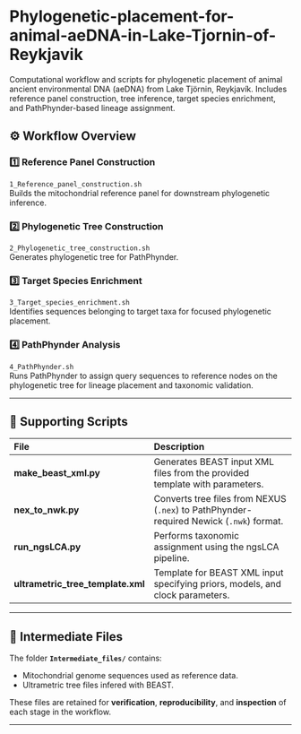 # Phylogenetic-placement-for-animal-aeDNA-in-Lake-Tjornin-of-Reykjavik
Computational workflow and scripts for phylogenetic placement of animal ancient environmental DNA (aeDNA) from Lake Tjörnin, Reykjavík. Includes reference panel construction, tree inference, target species enrichment, and PathPhynder-based lineage assignment.

## ⚙️ Workflow Overview

### **1️⃣ Reference Panel Construction**
`1_Reference_panel_construction.sh`  
Builds the mitochondrial reference panel for downstream phylogenetic inference.

### **2️⃣ Phylogenetic Tree Construction**
`2_Phylogenetic_tree_construction.sh`  
Generates phylogenetic tree for PathPhynder.

### **3️⃣ Target Species Enrichment**
`3_Target_species_enrichment.sh`  
Identifies sequences belonging to target taxa for focused phylogenetic placement.

### **4️⃣ PathPhynder Analysis**
`4_PathPhynder.sh`  
Runs PathPhynder to assign query sequences to reference nodes on the phylogenetic tree for lineage placement and taxonomic validation.

---

## 🧰 Supporting Scripts

| File | Description |
|:--|:--|
| **make_beast_xml.py** | Generates BEAST input XML files from the provided template with parameters. |
| **nex_to_nwk.py** | Converts tree files from NEXUS (`.nex`) to PathPhynder-required Newick (`.nwk`) format. |
| **run_ngsLCA.py** | Performs taxonomic assignment using the ngsLCA pipeline. |
| **ultrametric_tree_template.xml** | Template for BEAST XML input specifying priors, models, and clock parameters. |

---

## 📁 Intermediate Files

The folder **`Intermediate_files/`** contains:
- Mitochondrial genome sequences used as reference data.  
- Ultrametric tree files infered with BEAST.  

These files are retained for **verification**, **reproducibility**, and **inspection** of each stage in the workflow.

---
